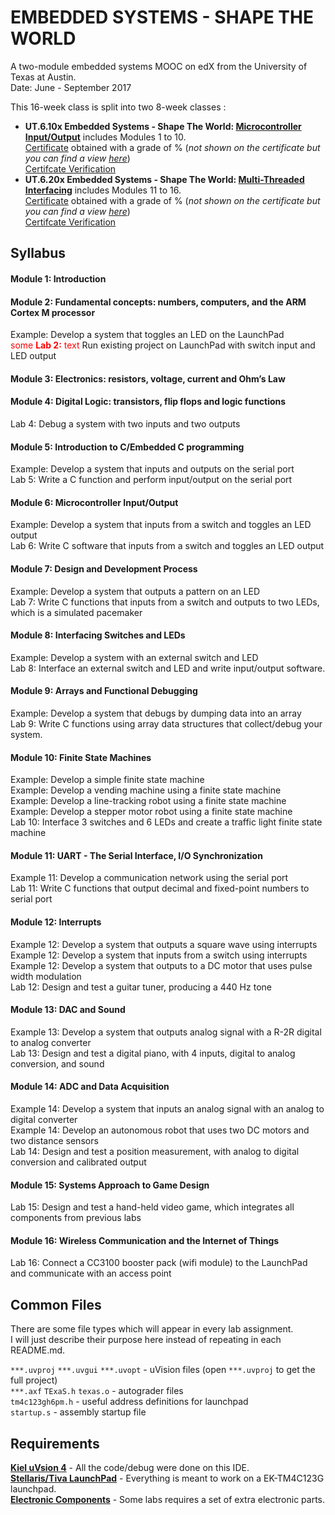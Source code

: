 # EMBEDDED SYSTEMS - SHAPE THE WORLD
A two-module embedded systems MOOC on edX from the University of Texas at Austin. \
Date: June - September 2017

This 16-week class is split into two 8-week classes : 
- **UT.6.10x Embedded Systems - Shape The World: [Microcontroller Input/Output](https://www.edx.org/course/embedded-systems-shape-world-utaustinx-ut-6-10x)** includes Modules 1 to 10. \
  [Certificate]() obtained with a grade of % (*not shown on the certificate but you can find a view [here]()*) \
  [Certifcate Verification]()
- **UT.6.20x Embedded Systems - Shape The World: [Multi-Threaded Interfacing](https://www.edx.org/course/embedded-systems-shape-world-multi-utaustinx-ut-6-20x)** includes Modules 11 to 16. \
  [Certificate]() obtained with a grade of % (*not shown on the certificate but you can find a view [here]()*) \
  [Certifcate Verification]()

## Syllabus

#### Module 1: Introduction

#### Module 2: Fundamental concepts: numbers, computers, and the ARM Cortex M processor
Example: Develop a system that toggles an LED on the LaunchPad \
<span style="color:red">some **Lab 2:** text</span> Run existing project on LaunchPad with switch input and LED output

#### Module 3: Electronics: resistors, voltage, current and Ohm’s Law    

#### Module 4: Digital Logic: transistors, flip flops and logic functions
Lab 4: Debug a system with two inputs and two outputs

#### Module 5: Introduction to C/Embedded C programming
Example: Develop a system that inputs and outputs on the serial port \
Lab 5: Write a C function and perform input/output on the serial port

#### Module 6: Microcontroller Input/Output
Example: Develop a system that inputs from a switch and toggles an LED output \
Lab 6: Write C software that inputs from a switch and toggles an LED output

#### Module 7: Design and Development Process
Example: Develop a system that outputs a pattern on an LED \
Lab 7: Write C functions that inputs from a switch and outputs to two LEDs, which is a simulated pacemaker

#### Module 8: Interfacing Switches and LEDs
Example: Develop a system with an external switch and LED \
Lab 8: Interface an external switch and LED and write input/output software.

#### Module 9: Arrays and Functional Debugging
Example: Develop a system that debugs by dumping data into an array \
Lab 9: Write C functions using array data structures that collect/debug your system.

#### Module 10: Finite State Machines
Example: Develop a simple finite state machine \
Example: Develop a vending machine using a finite state machine \
Example: Develop a line-tracking robot using a finite state machine \
Example: Develop a stepper motor robot using a finite state machine \
Lab 10: Interface 3 switches and 6 LEDs and create a traffic light finite state machine 

#### Module 11: UART - The Serial Interface, I/O Synchronization
Example 11: Develop a communication network using the serial port \
Lab 11: Write C functions that output decimal and fixed-point numbers to serial port 

#### Module 12: Interrupts
Example 12: Develop a system that outputs a square wave using interrupts \
Example 12: Develop a system that inputs from a switch using interrupts \
Example 12: Develop a system that outputs to a DC motor that uses pulse width modulation \
Lab 12: Design and test a guitar tuner, producing a 440 Hz tone 

#### Module 13: DAC and Sound
Example 13: Develop a system that outputs analog signal with a R-2R digital to analog converter \
Lab 13: Design and test a digital piano, with 4 inputs, digital to analog conversion, and sound

#### Module 14: ADC and Data Acquisition
Example 14: Develop a system that inputs an analog signal with an analog to digital  converter \
Example 14: Develop an autonomous robot that uses two DC motors and two distance sensors \
Lab 14: Design and test a position measurement, with analog to digital conversion and calibrated output

#### Module 15: Systems Approach to Game Design
Lab 15: Design and test a hand-held video game, which integrates all components from previous labs

#### Module 16: Wireless Communication and the Internet of Things
Lab 16: Connect a CC3100 booster pack (wifi module) to the LaunchPad and communicate with an access point

## Common Files

There are some file types which will appear in every lab assignment. \
I will just describe their purpose here instead of repeating in each README.md. 

`***.uvproj` `***.uvgui` `***.uvopt` - uVision files (open `***.uvproj` to get the full project) \
`***.axf` `TExaS.h` `texas.o` - autograder files \
`tm4c123gh6pm.h` - useful address definitions for launchpad \
`startup.s` - assembly startup file

## Requirements

**[Kiel uVsion 4](https://www.keil.com/demo/eval/armv4.htm)** - All the code/debug were done on this IDE. \
**[Stellaris/Tiva LaunchPad](http://www.ti.com/tool/ek-tm4c123gxl)** - Everything is meant to work on a EK-TM4C123G launchpad. \
**[Electronic Components](http://edx-org-utaustinx.s3.amazonaws.com/UT601x/worldwide.html)** - Some labs requires a set of extra electronic parts.
